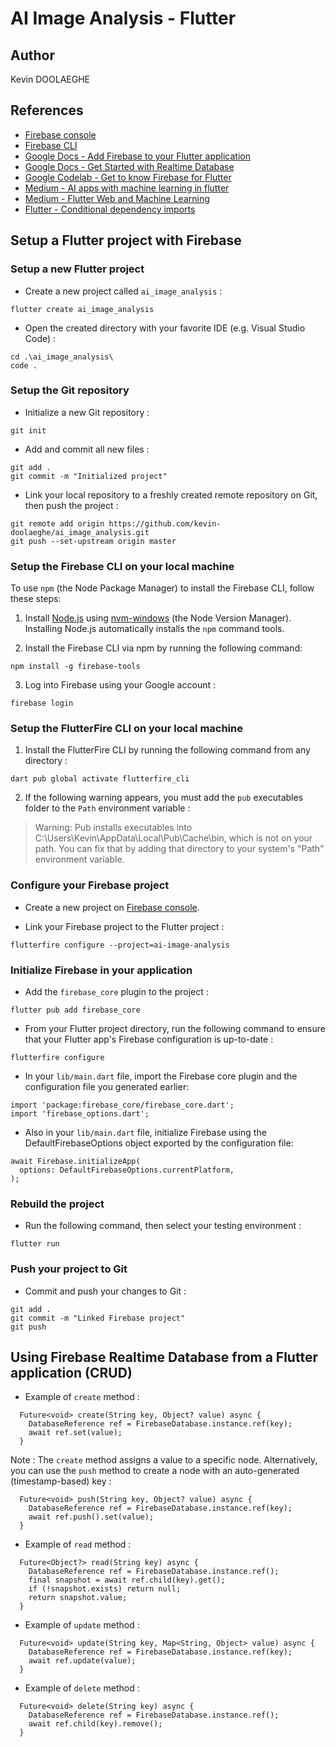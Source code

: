 # AI Image Analysis - Flutter

## Author

Kevin DOOLAEGHE

## References

* [Firebase console](https://console.firebase.google.com/u/0/?pli=1)
* [Firebase CLI](https://firebase.google.com/docs/cli#setup_update_cli)
* [Google Docs - Add Firebase to your Flutter application](https://firebase.google.com/docs/flutter/setup?platform=ios)
* [Google Docs - Get Started with Realtime Database](https://firebase.google.com/docs/database/flutter/start)
* [Google Codelab - Get to know Firebase for Flutter](https://firebase.google.com/codelabs/firebase-get-to-know-flutter#0)
* [Medium - AI apps with machine learning in flutter](https://medium.com/@tendallas/ai-apps-with-machine-learning-in-flutter-7927fb2410b9)
* [Medium - Flutter Web and Machine Learning](https://medium.com/codechai/flutter-web-and-machine-learning-64ab1f315001)
* [Flutter - Conditional dependency imports](https://github.com/simolus3/drift/issues/658#issuecomment-648938968)

## Setup a Flutter project with Firebase

### Setup a new Flutter project

* Create a new project called `ai_image_analysis` :

```
flutter create ai_image_analysis
```

* Open the created directory with your favorite IDE (e.g. Visual Studio Code) :

```
cd .\ai_image_analysis\
code .
```

### Setup the Git repository

* Initialize a new Git repository :

```
git init
```

* Add and commit all new files :

```
git add .
git commit -m "Initialized project"
```

* Link your local repository to a freshly created remote repository on Git, then push the project :

```
git remote add origin https://github.com/kevin-doolaeghe/ai_image_analysis.git
git push --set-upstream origin master
```

### Setup the Firebase CLI on your local machine

To use `npm` (the Node Package Manager) to install the Firebase CLI, follow these steps:

1. Install [Node.js](https://www.nodejs.org/) using [nvm-windows](https://github.com/coreybutler/nvm-windows) (the Node Version Manager). Installing Node.js automatically installs the `npm` command tools.

2. Install the Firebase CLI via npm by running the following command:

```
npm install -g firebase-tools
```

3. Log into Firebase using your Google account :

```
firebase login
```

### Setup the FlutterFire CLI on your local machine

1. Install the FlutterFire CLI by running the following command from any directory :

```
dart pub global activate flutterfire_cli
```

2. If the following warning appears, you must add the `pub` executables folder to the `Path` environment variable :

> Warning: Pub installs executables into C:\Users\Kevin\AppData\Local\Pub\Cache\bin, which is not on your path.
> You can fix that by adding that directory to your system's "Path" environment variable.

### Configure your Firebase project 

* Create a new project on [Firebase console](https://console.firebase.google.com/u/0/?pli=1).

* Link your Firebase project to the Flutter project :

```
flutterfire configure --project=ai-image-analysis
```

### Initialize Firebase in your application

* Add the `firebase_core` plugin to the project :

```
flutter pub add firebase_core
```

* From your Flutter project directory, run the following command to ensure that your Flutter app's Firebase configuration is up-to-date :

```
flutterfire configure
```

* In your `lib/main.dart` file, import the Firebase core plugin and the configuration file you generated earlier:

```
import 'package:firebase_core/firebase_core.dart';
import 'firebase_options.dart';
```

* Also in your `lib/main.dart` file, initialize Firebase using the DefaultFirebaseOptions object exported by the configuration file:

```
await Firebase.initializeApp(
  options: DefaultFirebaseOptions.currentPlatform,
);
```

### Rebuild the project

* Run the following command, then select your testing environment :

```
flutter run
```

### Push your project to Git

* Commit and push your changes to Git :

```
git add .
git commit -m "Linked Firebase project"
git push
```

## Using Firebase Realtime Database from a Flutter application (CRUD)

* Example of `create` method :

```
  Future<void> create(String key, Object? value) async {
    DatabaseReference ref = FirebaseDatabase.instance.ref(key);
    await ref.set(value);
  }
```

Note : The `create` method assigns a value to a specific node. Alternatively, you can use the `push` method to create a node with an auto-generated (timestamp-based) key :

```
  Future<void> push(String key, Object? value) async {
    DatabaseReference ref = FirebaseDatabase.instance.ref(key);
    await ref.push().set(value);
  }
```

* Example of `read` method :

```
  Future<Object?> read(String key) async {
    DatabaseReference ref = FirebaseDatabase.instance.ref();
    final snapshot = await ref.child(key).get();
    if (!snapshot.exists) return null;
    return snapshot.value;
  }
```

* Example of `update` method :

```
  Future<void> update(String key, Map<String, Object> value) async {
    DatabaseReference ref = FirebaseDatabase.instance.ref(key);
    await ref.update(value);
  }
```

* Example of `delete` method :

```
  Future<void> delete(String key) async {
    DatabaseReference ref = FirebaseDatabase.instance.ref();
    await ref.child(key).remove();
  }
```
